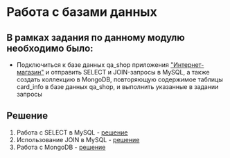 # Работа с базами данных

## В рамках задания по данному модулю необходимо было:
* Подключиться к базе данных qa_shop приложения ["Интернет-магазин"](https://qa.demoshopping.ru/) и отправить SELECT и JOIN-запросы в MySQL, а также создать коллекцию в MongoDB, повторяющую содержимое таблицы card_info в базе данных qa_shop, и выполнить указанные в задании запросы

## Решение
1. Работа с SELECT в MySQL - [решение](https://docs.google.com/spreadsheets/d/15-p0V8UQjooib0d4AC6SoRpj7sDOaiJ3qlgl-j5Rqak/edit?usp=sharing)
2. Использование JOIN в MySQL - [решение](https://docs.google.com/spreadsheets/d/1nzSAUUYiFnfR02VMnPijAU0BvmvZQVI7G1i8Go0KMas/edit?usp=sharing)
3. Работа с MongoDB - [решение](https://docs.google.com/spreadsheets/d/1ledq0HPFRjqJtPzmKC4JFu6gLqxwAbTpRUjrNtqwPhE/edit?usp=sharing)

